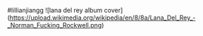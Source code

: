 #lillianjiangg
![lana del rey album cover] (https://upload.wikimedia.org/wikipedia/en/8/8a/Lana_Del_Rey_-_Norman_Fucking_Rockwell.png)

